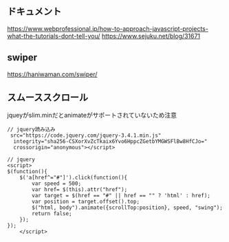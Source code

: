 ## ドキュメント
https://www.webprofessional.jp/how-to-approach-javascript-projects-what-the-tutorials-dont-tell-you/
https://www.sejuku.net/blog/31671

## swiper
https://haniwaman.com/swiper/

## スムーススクロール
jqueyがslim.minだとanimateがサポートされていないため注意
```
// jquery読み込み
 src="https://code.jquery.com/jquery-3.4.1.min.js"
  integrity="sha256-CSXorXvZcTkaix6Yvo6HppcZGetbYMGWSFlBw8HfCJo="
  crossorigin="anonymous"></script>

// jquery
<script>
$(function(){
    $('a[href^="#"]').click(function(){
        var speed = 500;
        var href= $(this).attr("href");
        var target = $(href == "#" || href == "" ? 'html' : href);
        var position = target.offset().top;
        $("html, body").animate({scrollTop:position}, speed, "swing");
        return false;
    });
});
    </script>
```